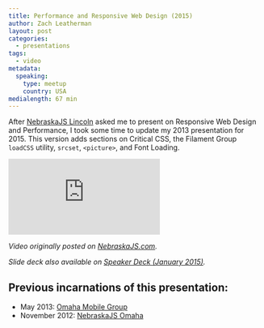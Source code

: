 ```yaml
---
title: Performance and Responsive Web Design (2015)
author: Zach Leatherman
layout: post
categories:
  - presentations
tags:
  - video
metadata:
  speaking:
    type: meetup
    country: USA
medialength: 67 min
---
```


After [NebraskaJS Lincoln](http://www.meetup.com/nebraskajs/events/219437831/) asked me to present on Responsive Web Design and Performance, I took some time to update my 2013 presentation for 2015. This version adds sections on Critical CSS, the Filament Group `loadCSS` utility, `srcset`, `<picture>`, and Font Loading.

<div class="fullwidth"><div class="fluid-width-video-wrapper"><iframe src="https://www.youtube.com/embed/r72A_pjpBpY" frameborder="0" allowfullscreen></iframe></div></div>

_Video originally posted on [NebraskaJS.com](http://nebraskajs.com/2015/performance-and-responsive-design/)._

<script async class="speakerdeck-embed" data-id="1e3a0ddac79046b98dbcbbecbcac9b93" data-ratio="1.33333333333333" src="//speakerdeck.com/assets/embed.js"></script>

_Slide deck also available on [Speaker Deck (January 2015)](https://speakerdeck.com/zachleat/performance-and-responsive-web-design-1)._

## Previous incarnations of this presentation:

* May 2013: [Omaha Mobile Group](/web/rwd-perf/)
* November 2012: [NebraskaJS Omaha](http://nebraskajs.com/2012/performance-in-rwd/)
